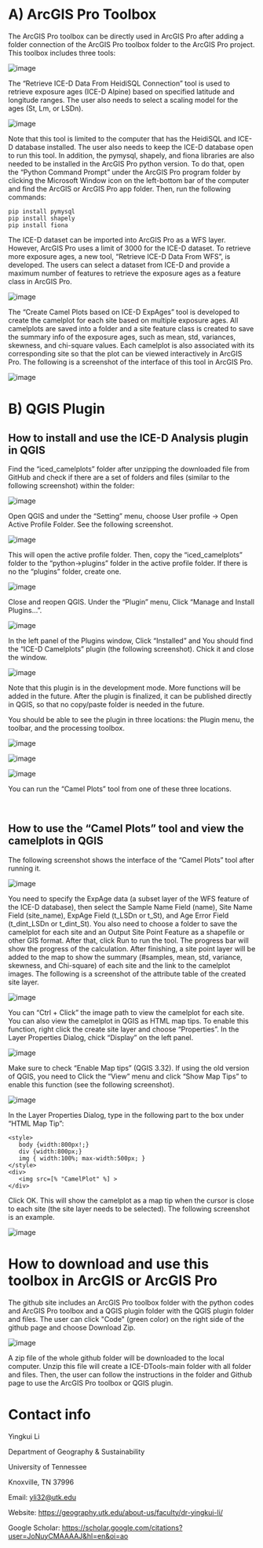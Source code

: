 # A) ArcGIS Pro Toolbox
The ArcGIS Pro toolbox can be directly used in ArcGIS Pro after adding a folder connection of the ArcGIS Pro toolbox folder to the ArcGIS Pro project. This toolbox includes three tools:

![image](https://github.com/yingkui2003/ICE-DTools/assets/24683137/9f1e43a8-1eae-4aa1-b86f-5a29a68e6bae)

The “Retrieve ICE-D Data From HeidiSQL Connection” tool is used to retrieve exposure ages (ICE-D Alpine) based on specified latitude and longitude ranges. The user also needs to select a scaling model for the ages (St, Lm, or LSDn).

![image](https://github.com/yingkui2003/ICE-DTools/assets/24683137/72b1d02b-e382-43b2-b032-d7d82f4f13e7)

Note that this tool is limited to the computer that has the HeidiSQL and ICE-D database installed. The user also needs to keep the ICE-D database open to run this tool. In addition, the pymysql, shapely, and fiona libraries are also needed to be installed in the ArcGIS Pro python version. To do that, open the “Python Command Prompt” under the ArcGIS Pro program folder by clicking the Microsoft Window icon on the left-bottom bar of the computer and find the ArcGIS or ArcGIS Pro app folder. Then, run the following commands:
```
pip install pymysql
pip install shapely
pip install fiona

```
The ICE-D dataset can be imported into ArcGIS Pro as a WFS layer. However, ArcGIS Pro uses a limit of 3000 for the ICE-D dataset. To retrieve more exposure ages, a new tool, “Retrieve ICE-D Data From WFS”, is developed. The users can select a dataset from ICE-D and provide a maximum number of features to retrieve the exposure ages as a feature class in ArcGIS Pro.

![image](https://github.com/yingkui2003/ICE-DTools/assets/24683137/9626dc91-2e92-4f82-908e-6f570f681138)

The “Create Camel Plots based on ICE-D ExpAges” tool is developed to create the camelplot for each site based on multiple exposure ages. All camelplots are saved into a folder and a site feature class is created to save the summary info of the exposure ages, such as mean, std, variances, skewness, and chi-square values. Each camelplot is also associated with its corresponding site so that the plot can be viewed interactively in ArcGIS Pro. The following is a screenshot of the interface of this tool in ArcGIS Pro.

![image](https://github.com/yingkui2003/ICE-DTools/assets/24683137/febd08cf-58ea-415e-b5cb-c103ef8a3a94)

# B) QGIS Plugin
## How to install and use the ICE-D Analysis plugin in QGIS
Find the “iced_camelplots” folder after unzipping the downloaded file from GitHub and check if there are a set of folders and files (similar to the following screenshot) within the folder:

![image](https://github.com/yingkui2003/ICE-DTools/assets/24683137/cb4180ed-c5b3-4869-b656-c59ce1dd744b)

Open QGIS and under the “Setting” menu, choose User profile -> Open Active Profile Folder. See the following screenshot.

![image](https://github.com/yingkui2003/ICE-DTools/assets/24683137/f0f8f8b6-0e43-47eb-a983-06fd4f52cc7d)

 

This will open the active profile folder. Then, copy the “iced_camelplots” folder to the “python->plugins” folder in the active profile folder. If there is no the “plugins” folder, create one.

![image](https://github.com/yingkui2003/ICE-DTools/assets/24683137/8fca79ef-fa58-4e5f-8d72-9c57e3d95f12)
 

Close and reopen QGIS. Under the “Plugin” menu, Click “Manage and Install Plugins…”.

![image](https://github.com/yingkui2003/ICE-DTools/assets/24683137/852afcdf-43d8-4ed3-ae9b-f9c621ec9772)
 

In the left panel of the Plugins window, Click “Installed” and You should find the “ICE-D Camelplots” plugin (the following screenshot). Chick it and close the window.

![image](https://github.com/yingkui2003/ICE-DTools/assets/24683137/b0b3c3e9-59cb-4ca1-b17c-d475845ff5d6)


Note that this plugin is in the development mode. More functions will be added in the future. After the plugin is finalized, it can be published directly in QGIS, so that no copy/paste folder is needed in the future. 

You should be able to see the plugin in three locations: the Plugin menu, the toolbar, and the processing toolbox. 
 
![image](https://github.com/yingkui2003/ICE-DTools/assets/24683137/74a25244-8322-41df-b16a-a1927ffdb46c)
 
![image](https://github.com/yingkui2003/ICE-DTools/assets/24683137/1bf2593d-4b41-48ed-99b3-2c77ef900884)

![image](https://github.com/yingkui2003/ICE-DTools/assets/24683137/fd75c697-10bd-4ba0-9bc3-82b852f6beb6)
 

You can run the “Camel Plots” tool from one of these three locations.

 
## How to use the “Camel Plots” tool and view the camelplots in QGIS

The following screenshot shows the interface of the “Camel Plots” tool after running it.

![image](https://github.com/yingkui2003/ICE-DTools/assets/24683137/37dec74d-0da4-4616-b2f7-d184891d4bb5)


You need to specify the ExpAge data (a subset layer of the WFS feature of the ICE-D database), then select the Sample Name Field (name), Site Name Field (site_name), ExpAge Field (t_LSDn or t_St), and Age Error Field (t_dint_LSDn or t_dint_St). You also need to choose a folder to save the camelplot for each site and an Output Site Point Feature as a shapefile or other GIS format. After that, click Run to run the tool.
The progress bar will show the progress of the calculation. After finishing, a site point layer will be added to the map to show the summary (#samples, mean, std, variance, skewness, and Chi-square) of each site and the link to the camelplot images. The following is a screenshot of the attribute table of the created site layer.

![image](https://github.com/yingkui2003/ICE-DTools/assets/24683137/02254fba-93da-4998-8aaf-74ff76d9aa80)


You can “Ctrl + Click” the image path to view the camelplot for each site. You can also view the camelplot in QGIS as HTML map tips. To enable this function, right click the create site layer and choose “Properties”. In the Layer Properties Dialog, chick “Display” on the left panel. 

![image](https://github.com/yingkui2003/ICE-DTools/assets/24683137/81084c8f-6d3d-4ded-95a4-85117f141012)


Make sure to check “Enable Map tips” (QGIS 3.32). If using the old version of QGIS, you need to Click the “View” menu and click “Show Map Tips” to enable this function (see the following screenshot). 

![image](https://github.com/yingkui2003/ICE-DTools/assets/24683137/2689fe25-ddbb-4593-8485-685c0c9734bc)

In the Layer Properties Dialog, type in the following part to the box under “HTML Map Tip”:

```
<style>
   body {width:800px!;}
   div {width:800px;}
   img { width:100%; max-width:500px; }
</style>
<div>
   <img src=[% "CamelPlot" %] >
</div>

```

Click OK. This will show the camelplot as a map tip when the cursor is close to each site (the site layer needs to be selected). The following screenshot is an example.
 
![image](https://github.com/yingkui2003/ICE-DTools/assets/24683137/c00f5d96-dfb4-43db-afa2-90d269797a44)



# How to download and use this toolbox in ArcGIS or ArcGIS Pro
The github site includes an ArcGIS Pro toolbox folder with the python codes and ArcGIS Pro toolbox and a QGIS plugin folder with the QGIS plugin folder and files. The user can click "Code" (green color) on the right side of the github page and choose Download Zip.

![image](https://github.com/yingkui2003/ICE-DTools/assets/24683137/e11aee09-65b7-40d4-b119-69cba359c135)


A zip file of the whole github folder will be downloaded to the local computer. Unzip this file will create a ICE-DTools-main folder with all folder and files. Then, the user can follow the instructions in the folder and Github page to use the ArcGIS Pro toolbox or QGIS plugin.   

# Contact info
Yingkui Li

Department of Geography & Sustainability

University of Tennessee

Knoxville, TN 37996

Email: yli32@utk.edu

Website: https://geography.utk.edu/about-us/faculty/dr-yingkui-li/

Google Scholar: https://scholar.google.com/citations?user=JoNuyCMAAAAJ&hl=en&oi=ao
